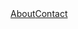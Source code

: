 <html>
  <style>
      ul {
        list-style-type: none;
        margin: 0;
        padding: 0;
        background-color: #333;
      }
      li {
        float: left;
      }
      li :hover:not(.active) {
         background-color: #111;
      }
      .active {
          background-color: #4CAF50;
       }
    </style>
  </head>
    

  <ul>
      <li><a href="about.html">About</a></li>
      <li><a href="contact.html">Contact</a></li>
  </ul>

<html>

